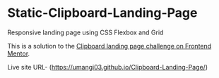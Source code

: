# Static-Clipboard-Landing-Page
Responsive landing page using CSS Flexbox and Grid 

This is a solution to the [Clipboard landing page challenge on Frontend Mentor](https://www.frontendmentor.io/challenges/clipboard-landing-page-5cc9bccd6c4c91111378ecb9).

Live site URL- (https://umangi03.github.io/Clipboard-Landing-Page/)
